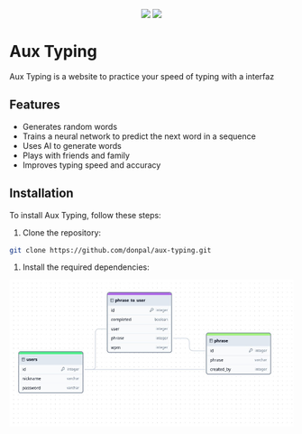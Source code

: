 
<p align="center">
  <img src="https://img.shields.io/badge/nestjs-10.4.4-blue">
  <img src="https://img.shields.io/badge/GPL-3.0 license-blue">
</p>

# Aux Typing

Aux Typing is a website to practice your speed of typing with a interfaz 

## Features

- Generates random words
- Trains a neural network to predict the next word in a sequence
- Uses AI to generate words
- Plays with friends and family
- Improves typing speed and accuracy

## Installation

To install Aux Typing, follow these steps:

1. Clone the repository:

```bash
git clone https://github.com/donpal/aux-typing.git
```

1. Install the required dependencies:



!["database image"](./img/db.jpeg)  

